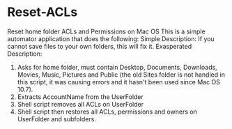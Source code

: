 # Reset-ACLs
Reset home folder ACLs and Permissions on Mac OS
This is a simple automator application that does the following:
Simple Description: If you cannot save files to your own folders, this will fix it.
Exasperated Description:
1. Asks for home folder, must contain Desktop, Documents, Downloads, Movies, Music, Pictures and Public (the old Sites folder is not handled in this script, it was causing errors and it hasn't been used since Mac OS 10.7).
2. Extracts AccountName from the UserFolder
3. Shell script removes all ACLs on UserFolder
4. Shell script then restores all ACLs, permissions and owners on UserFolder and subfolders.
